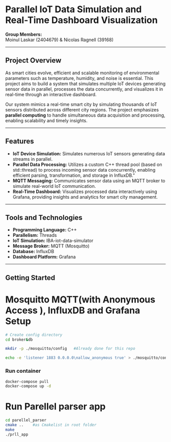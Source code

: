# Parallel IoT Data Simulation and Real-Time Dashboard Visualization

**Group Members:**  
Moinul Laskar (2404679) & Nicolas Ragnell (39168)

---

## Project Overview

As smart cities evolve, efficient and scalable monitoring of environmental parameters such as temperature, humidity, and noise is essential. This project aims to build a system that simulates multiple IoT devices generating sensor data in parallel, processes the data concurrently, and visualizes it in real-time through an interactive dashboard.

Our system mimics a real-time smart city by simulating thousands of IoT sensors distributed across different city regions. The project emphasizes **parallel computing** to handle simultaneous data acquisition and processing, enabling scalability and timely insights.

---

## Features

- **IoT Device Simulation:** Simulates numerous IoT sensors generating data streams in parallel.
- **Parallel Data Processing:** Utilizes a custom C++ thread pool (based on std::thread) to process incoming sensor data concurrently, enabling efficient parsing, transformation, and storage in InfluxDB."
- **MQTT Messaging:** Communicates sensor data using an MQTT broker to simulate real-world IoT communication.
- **Real-Time Dashboard:** Visualizes processed data interactively using Grafana, providing insights and analytics for smart city management.

---

## Tools and Technologies

- **Programming Language:** C++
- **Parallelism:** Threads 
- **IoT Simulation:** IBA-iot-data-simulator
- **Message Broker:** MQTT (Mosquitto)
- **Database:** InfluxDB
- **Dashboard Platform:** Grafana

---

## Getting Started


# Mosquitto MQTT(with Anonymous Access ), InfluxDB and Grafana Setup

```bash
# Create config directory
cd broker&db

mkdir -p ./mosquitto/config   #Already done for this repo 

echo -e 'listener 1883 0.0.0.0\nallow_anonymous true' > ./mosquitto/config/mosquitto.conf #done
```
### Run container 
```bash
docker-compose pull
docker-compose up -d
```


# Run Parellel parser app

```bash
cd parellel_parser
cmake ..    #as Cmakelist in root folder
make
./prll_app

```


